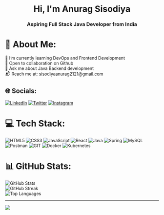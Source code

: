 <h1 align="center">Hi, I'm Anurag Sisodiya</h1>
<h3 align="center">Aspiring Full Stack Java Developer from India</h3>

# 💫 About Me:
🌱 I’m currently learning DevOps and Frontend Development<br>
👯 Open to collaboration on Github<br>
💬 Ask me about Java Backend development<br>
📬 Reach me at: sisodiyaanurag2121@gmail.com<br>

## 🌐 Socials:
[![LinkedIn](https://img.shields.io/badge/LinkedIn-%230077B5.svg?logo=linkedin&logoColor=white)](https://www.linkedin.com/in/anurag-sisodiya-64a202252/)
[![Twitter](https://img.shields.io/badge/Twitter-%231DA1F2.svg?logo=Twitter&logoColor=white)](https://twitter.com/anuragxsisodiya)
[![Instagram](https://img.shields.io/badge/Instagram-%23E4405F.svg?logo=Instagram&logoColor=white)](https://instagram.com/anuragxsisodiya)

# 💻 Tech Stack:
![HTML5](https://img.shields.io/badge/HTML5-%23E34F26.svg?style=for-the-badge&logo=html5&logoColor=white)
![CSS3](https://img.shields.io/badge/CSS3-%231572B6.svg?style=for-the-badge&logo=css3&logoColor=white)
![JavaScript](https://img.shields.io/badge/JavaScript-%23323330.svg?style=for-the-badge&logo=javascript&logoColor=%23F7DF1E)
![React](https://img.shields.io/badge/React-%2320232a.svg?style=for-the-badge&logo=react&logoColor=%2361DAFB)
![Java](https://img.shields.io/badge/Java-%23ED8B00.svg?style=for-the-badge&logo=openjdk&logoColor=white)
![Spring](https://img.shields.io/badge/Spring-%236DB33F.svg?style=for-the-badge&logo=spring&logoColor=white)
![MySQL](https://img.shields.io/badge/MySQL-%2300000f.svg?style=for-the-badge&logo=mysql&logoColor=white)
![Postman](https://img.shields.io/badge/Postman-FF6C37?style=for-the-badge&logo=postman&logoColor=white)
![GIT](https://img.shields.io/badge/Git-fc6d26?style=for-the-badge&logo=git&logoColor=white)
![Docker](https://img.shields.io/badge/Docker-2496ED?style=for-the-badge&logo=docker&logoColor=white)
![Kubernetes](https://img.shields.io/badge/Kubernetes-326CE5?style=for-the-badge&logo=kubernetes&logoColor=white)

# 📊 GitHub Stats:
![GitHub Stats](https://github-readme-stats.vercel.app/api?username=ANURAGSISODIYAA&theme=dark&hide_border=false&include_all_commits=false&count_private=false)<br/>
![GitHub Streak](https://github-readme-streak-stats.herokuapp.com/?user=ANURAGSISODIYAA&theme=dark&hide_border=false)<br/>
![Top Languages](https://github-readme-stats.vercel.app/api/top-langs/?username=ANURAGSISODIYAA&theme=dark&hide_border=false&include_all_commits=false&count_private=false&layout=compact)

---
[![](https://visitcount.itsvg.in/api?id=ANURAGSISODIYAA&icon=0&color=0)](https://visitcount.itsvg.in)

<!-- Proudly created with GPRM ( https://gprm.itsvg.in ) -->
